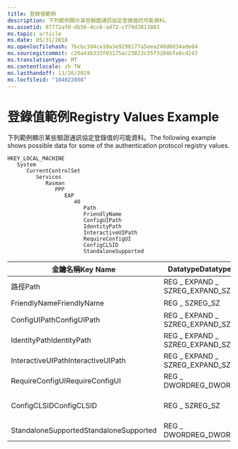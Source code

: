 ```yaml
---
title: 登錄值範例
description: 下列範例顯示某些驗證通訊協定登錄值的可能資料。
ms.assetid: 07772af0-db56-4cc6-ad72-cf79d3813883
ms.topic: article
ms.date: 05/31/2018
ms.openlocfilehash: 7bcbc3d4ca10a3e9298177a5eea240d0d34ade04
ms.sourcegitcommit: c20a43b333f03175ac23823c55f3204bfe8cd243
ms.translationtype: MT
ms.contentlocale: zh-TW
ms.lasthandoff: 11/26/2019
ms.locfileid: "104022886"
---
```

# <a name="registry-values-example"></a><span data-ttu-id="3e29a-103">登錄值範例</span><span class="sxs-lookup"><span data-stu-id="3e29a-103">Registry Values Example</span></span>

<span data-ttu-id="3e29a-104">下列範例顯示某些驗證通訊協定登錄值的可能資料。</span><span class="sxs-lookup"><span data-stu-id="3e29a-104">The following example shows possible data for some of the authentication protocol registry values.</span></span>

```
HKEY_LOCAL_MACHINE
   System
      CurrentControlSet
         Services
            Rasman
               PPP
                  EAP
                     40
                        Path
                        FriendlyName
                        ConfigUIPath
                        IdentityPath
                        InteractiveUIPath
                        RequireConfigUI
                        ConfigCLSID
                        StandaloneSupported
```



| <span data-ttu-id="3e29a-105">金鑰名稱</span><span class="sxs-lookup"><span data-stu-id="3e29a-105">Key Name</span></span>            | <span data-ttu-id="3e29a-106">Datatype</span><span class="sxs-lookup"><span data-stu-id="3e29a-106">Datatype</span></span>        | <span data-ttu-id="3e29a-107">值</span><span class="sxs-lookup"><span data-stu-id="3e29a-107">Value</span></span>                                  |
|---------------------|-----------------|----------------------------------------|
| <span data-ttu-id="3e29a-108">路徑</span><span class="sxs-lookup"><span data-stu-id="3e29a-108">Path</span></span>                | <span data-ttu-id="3e29a-109">REG \_ EXPAND \_ SZ</span><span class="sxs-lookup"><span data-stu-id="3e29a-109">REG\_EXPAND\_SZ</span></span> | <span data-ttu-id="3e29a-110">% SystemRoot% \\ system32 \\sample.dll</span><span class="sxs-lookup"><span data-stu-id="3e29a-110">%SystemRoot%\\system32\\sample.dll</span></span>     |
| <span data-ttu-id="3e29a-111">FriendlyName</span><span class="sxs-lookup"><span data-stu-id="3e29a-111">FriendlyName</span></span>        | <span data-ttu-id="3e29a-112">REG \_ SZ</span><span class="sxs-lookup"><span data-stu-id="3e29a-112">REG\_SZ</span></span>         | <span data-ttu-id="3e29a-113">EAP 通訊協定範例</span><span class="sxs-lookup"><span data-stu-id="3e29a-113">Sample EAP Protocol</span></span>                    |
| <span data-ttu-id="3e29a-114">ConfigUIPath</span><span class="sxs-lookup"><span data-stu-id="3e29a-114">ConfigUIPath</span></span>        | <span data-ttu-id="3e29a-115">REG \_ EXPAND \_ SZ</span><span class="sxs-lookup"><span data-stu-id="3e29a-115">REG\_EXPAND\_SZ</span></span> | <span data-ttu-id="3e29a-116">% SystemRoot% \\ system32 \\sample.dll</span><span class="sxs-lookup"><span data-stu-id="3e29a-116">%SystemRoot%\\system32\\sample.dll</span></span>     |
| <span data-ttu-id="3e29a-117">IdentityPath</span><span class="sxs-lookup"><span data-stu-id="3e29a-117">IdentityPath</span></span>        | <span data-ttu-id="3e29a-118">REG \_ EXPAND \_ SZ</span><span class="sxs-lookup"><span data-stu-id="3e29a-118">REG\_EXPAND\_SZ</span></span> | <span data-ttu-id="3e29a-119">% SystemRoot% \\ system32 \\sample.dll</span><span class="sxs-lookup"><span data-stu-id="3e29a-119">%SystemRoot%\\system32\\sample.dll</span></span>     |
| <span data-ttu-id="3e29a-120">InteractiveUIPath</span><span class="sxs-lookup"><span data-stu-id="3e29a-120">InteractiveUIPath</span></span>   | <span data-ttu-id="3e29a-121">REG \_ EXPAND \_ SZ</span><span class="sxs-lookup"><span data-stu-id="3e29a-121">REG\_EXPAND\_SZ</span></span> | <span data-ttu-id="3e29a-122">% SystemRoot% \\ system32 \\sample.dll</span><span class="sxs-lookup"><span data-stu-id="3e29a-122">%SystemRoot%\\system32\\sample.dll</span></span>     |
| <span data-ttu-id="3e29a-123">RequireConfigUI</span><span class="sxs-lookup"><span data-stu-id="3e29a-123">RequireConfigUI</span></span>     | <span data-ttu-id="3e29a-124">REG \_ DWORD</span><span class="sxs-lookup"><span data-stu-id="3e29a-124">REG\_DWORD</span></span>      | <span data-ttu-id="3e29a-125">1</span><span class="sxs-lookup"><span data-stu-id="3e29a-125">1</span></span>                                      |
| <span data-ttu-id="3e29a-126">ConfigCLSID</span><span class="sxs-lookup"><span data-stu-id="3e29a-126">ConfigCLSID</span></span>         | <span data-ttu-id="3e29a-127">REG \_ SZ</span><span class="sxs-lookup"><span data-stu-id="3e29a-127">REG\_SZ</span></span>         | <span data-ttu-id="3e29a-128">{0000031A-0000-0000-C000-000000000046}</span><span class="sxs-lookup"><span data-stu-id="3e29a-128">{0000031A-0000-0000-C000-000000000046}</span></span> |
| <span data-ttu-id="3e29a-129">StandaloneSupported</span><span class="sxs-lookup"><span data-stu-id="3e29a-129">StandaloneSupported</span></span> | <span data-ttu-id="3e29a-130">REG \_ DWORD</span><span class="sxs-lookup"><span data-stu-id="3e29a-130">REG\_DWORD</span></span>      | <span data-ttu-id="3e29a-131">1</span><span class="sxs-lookup"><span data-stu-id="3e29a-131">1</span></span>                                      |



 

 

 




